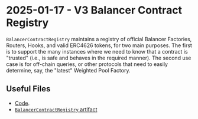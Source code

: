 # 2025-01-17 - V3 Balancer Contract Registry

`BalancerContractRegistry` maintains a registry of official Balancer Factories, Routers, Hooks, and valid ERC4626 tokens, for two main purposes. The first is to support the many instances where we need to know that a contract is "trusted" (i.e., is safe and behaves in the required manner). The second use case is for off-chain queries, or other protocols that need to easily determine, say, the "latest" Weighted Pool Factory.

## Useful Files

- [Code](https://github.com/balancer/balancer-v3-monorepo/commit/b5298876aa5bd230d8ad8672731971aabf448746).
- [`BalancerContractRegistry` artifact](./artifact/BalancerContractRegistry.json)
